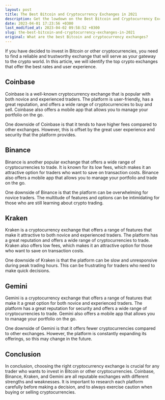 ```yaml
---
layout: post
title: The Best Bitcoin and Cryptocurrency Exchanges in 2021
description: Get the lowdown on the Best Bitcoin and Cryptocurrency Exchanges in 2021. Learn what sets them apart from the competition, and which ones offer the best rates and user experience.
date: 2023-04-01 17:23:56 +0300
last_modified_at: 2023-04-02 09:58:52 +0300
slug: the-best-bitcoin-and-cryptocurrency-exchanges-in-2021
original: What are the best Bitcoin and cryptocurrency exchanges?
---
```

If you have decided to invest in Bitcoin or other cryptocurrencies, you need to find a reliable and trustworthy exchange that will serve as your gateway to the crypto world. In this article, we will identify the top crypto exchanges that offer the best rates and user experience.

## Coinbase

Coinbase is a well-known cryptocurrency exchange that is popular with both novice and experienced traders. The platform is user-friendly, has a great reputation, and offers a wide range of cryptocurrencies to buy and sell. Coinbase also offers a mobile app that allows you to manage your portfolio on the go.

One downside of Coinbase is that it tends to have higher fees compared to other exchanges. However, this is offset by the great user experience and security that the platform provides.

## Binance

Binance is another popular exchange that offers a wide range of cryptocurrencies to trade. It is known for its low fees, which makes it an attractive option for traders who want to save on transaction costs. Binance also offers a mobile app that allows you to manage your portfolio and trade on the go.

One downside of Binance is that the platform can be overwhelming for novice traders. The multitude of features and options can be intimidating for those who are still learning about crypto trading.

## Kraken

Kraken is a cryptocurrency exchange that offers a range of features that make it attractive to both novice and experienced traders. The platform has a great reputation and offers a wide range of cryptocurrencies to trade. Kraken also offers low fees, which makes it an attractive option for those who want to save on transaction costs.

One downside of Kraken is that the platform can be slow and unresponsive during peak trading hours. This can be frustrating for traders who need to make quick decisions.

## Gemini

Gemini is a cryptocurrency exchange that offers a range of features that make it a great option for both novice and experienced traders. The platform has a great reputation for security and offers a wide range of cryptocurrencies to trade. Gemini also offers a mobile app that allows you to manage your portfolio on the go.

One downside of Gemini is that it offers fewer cryptocurrencies compared to other exchanges. However, the platform is constantly expanding its offerings, so this may change in the future.

## Conclusion

In conclusion, choosing the right cryptocurrency exchange is crucial for any trader who wants to invest in Bitcoin or other cryptocurrencies. Coinbase, Binance, Kraken, and Gemini are all reputable exchanges with different strengths and weaknesses. It is important to research each platform carefully before making a decision, and to always exercise caution when buying or selling cryptocurrencies.